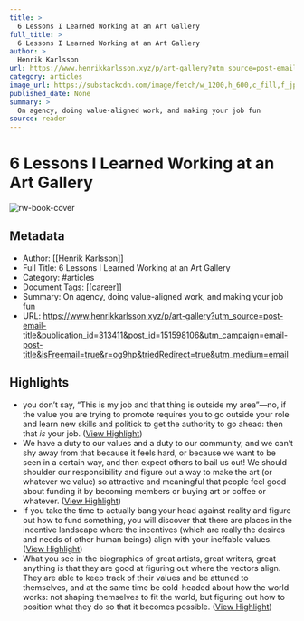 ```yaml
---
title: >
  6 Lessons I Learned Working at an Art Gallery
full_title: >
  6 Lessons I Learned Working at an Art Gallery
author: >
  Henrik Karlsson
url: https://www.henrikkarlsson.xyz/p/art-gallery?utm_source=post-email-title&publication_id=313411&post_id=151598106&utm_campaign=email-post-title&isFreemail=true&r=og9hp&triedRedirect=true&utm_medium=email
category: articles
image_url: https://substackcdn.com/image/fetch/w_1200,h_600,c_fill,f_jpg,q_auto:good,fl_progressive:steep,g_auto/https%3A%2F%2Fsubstack-post-media.s3.amazonaws.com%2Fpublic%2Fimages%2Fe720a953-2771-40ab-8b09-2e6d24c2ba93_857x1056.jpeg
published_date: None
summary: >
  On agency, doing value-aligned work, and making your job fun
source: reader
---
```

# 6 Lessons I Learned Working at an Art Gallery

![rw-book-cover](https://substackcdn.com/image/fetch/w_1200,h_600,c_fill,f_jpg,q_auto:good,fl_progressive:steep,g_auto/https%3A%2F%2Fsubstack-post-media.s3.amazonaws.com%2Fpublic%2Fimages%2Fe720a953-2771-40ab-8b09-2e6d24c2ba93_857x1056.jpeg)

## Metadata
- Author: [[Henrik Karlsson]]
- Full Title: 6 Lessons I Learned Working at an Art Gallery
- Category: #articles
- Document Tags: [[career]] 
- Summary: On agency, doing value-aligned work, and making your job fun
- URL: https://www.henrikkarlsson.xyz/p/art-gallery?utm_source=post-email-title&publication_id=313411&post_id=151598106&utm_campaign=email-post-title&isFreemail=true&r=og9hp&triedRedirect=true&utm_medium=email

## Highlights
- you don’t say, “This is my job and that thing is outside my area”—no, if the value you are trying to promote requires you to go outside your role and learn new skills and politick to get the authority to go ahead: then that *is* your job. ([View Highlight](https://read.readwise.io/read/01jcme042148kej5b06ksrsssr))
- We have a duty to our values and a duty to our community, and we can’t shy away from that because it feels hard, or because we want to be seen in a certain way, and then expect others to bail us out! We should shoulder our responsibility and figure out a way to make the art (or whatever we value) so attractive and meaningful that people feel good about funding it by becoming members or buying art or coffee or whatever. ([View Highlight](https://read.readwise.io/read/01jcme74ghyb6cvnvpnyat0k0y))
- If you take the time to actually bang your head against reality and figure out how to fund something, you will discover that there are places in the incentive landscape where the incentives (which are really the desires and needs of other human beings) align with your ineffable values. ([View Highlight](https://read.readwise.io/read/01jcme856cptw5n3c0363cme5s))
- What you see in the biographies of great artists, great writers, great anything is that they are good at figuring out where the vectors align. They are able to keep track of their values and be attuned to themselves, and at the same time be cold-headed about how the world works: not shaping themselves to fit the world, but figuring out how to position what they do so that it becomes possible. ([View Highlight](https://read.readwise.io/read/01jcme9p2repsybqx144yxjkzb))


